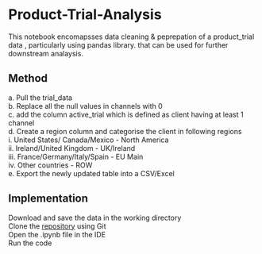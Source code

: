 # Product-Trial-Analysis

This notebook encomapsses data cleaning & peprepation of a product_trial data , particularly using pandas library. that can be used for further downstream analaysis.


## Method

a. Pull the trial_data\
b. Replace all the null values in channels with 0\
c. add the column active_trial which is defined as client having at least 1 channel\
d. Create a region column and categorise the client in following regions\
  i. United States/ Canada/Mexico - North America\
  ii. Ireland/United Kingdom - UK/Ireland\
  iii. France/Germany/Italy/Spain - EU Main\
  iv. Other countries - ROW\
e. Export the newly updated table into a CSV/Excel

## Implementation


Download and save the data in the working directory\
Clone the [repository](https://github.com/vmohan1992/Product-Trial-Analaysis)  using Git\
Open the .ipynb file in the IDE\
Run the code
